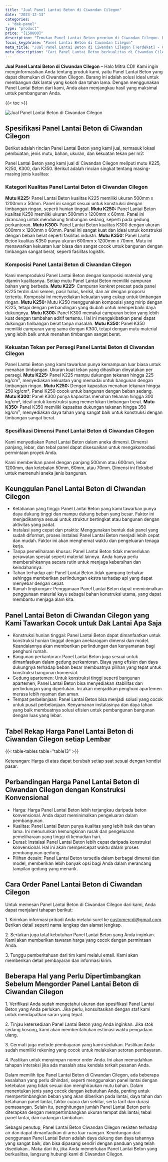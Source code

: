 ```yaml
---
title: "Jual Panel Lantai Beton di Ciwandan Cilegon"
date: "2023-12-13"
categories:
 - "dak-panel"
type: "product"
price: "[150000]"
description: "Temukan Panel Lantai Beton premium di Ciwandan Cilegon. Panel Lantai Beton dirancang untuk kebutuhan konstruksi modern dengan performa prima. Hubungi kami sekarang."
focus_keyphrase: "Panel Lantai Beton di Ciwandan Cilegon"
meta_title: "Jual Panel Lantai Beton di Ciwandan Cilegon [Terdekat] - CDI"
meta_description: "Cari Panel Lantai Beton berkualitas di Ciwandan Cilegon?. Tersedia Panel Lantai Beton premium untuk pembangunan. Promo menarik hanya di sini."
---
```


**Jual Panel Lantai Beton di Ciwandan Cilegon** – Halo Mitra CDI! Kami ingin menginformasikan Anda tentang produk kami, yaitu Panel Lantai Beton yang dapat ditemukan di Ciwandan Cilegon. Barang ini adalah solusi ideal untuk membangun dak lantai yang kokoh dan tahan lama. Dengan menggunakan Panel Lantai Beton dari kami, Anda akan menjangkau hasil yang maksimal untuk pembangunan Anda.

{{< toc >}}

![Jual Panel Lantai Beton di Ciwandan Cilegon](/images/dak-panel/dak-panel-01.jpg)

## Spesifikasi Panel Lantai Beton di Ciwandan Cilegon

Berikut adalah rincian Panel Lantai Beton yang kami jual, termasuk lokasi pembuatan, jenis mutu, bahan, ukuran, dan kekuatan tekan per m2:

Panel Lantai Beton yang kami jual di Ciwandan Cilegon meliputi mutu K225, K250, K300, dan K350. Berikut adalah rincian singkat tentang masing-masing jenis kualitas:

### Kategori Kualitas Panel Lantai Beton di Ciwandan Cilegon

**Mutu K225:** Panel Lantai Beton kualitas K225 memiliki ukuran 500mm x 1200mm x 50mm. Panel ini sangat sesuai untuk konstruksi dengan timbangan ringan, seperti hunian tinggal.
**Mutu K250:** Panel Lantai Beton kualitas K250 memiliki ukuran 500mm x 1200mm x 60mm. Panel ini dirancang untuk mendukung timbangan sedang, seperti pada gedung perkantoran.
**Mutu K300:** Panel Lantai Beton kualitas K300 dengan ukuran 600mm x 1200mm x 60mm. Panel ini sangat kuat dan ideal untuk konstruksi dengan beban berat seperti fasilitas industri.
**Mutu K350:** Panel Lantai Beton kualitas K350 punya ukuran 600mm x 1200mm x 70mm. Mutu ini menawarkan kekuatan luar biasa dan sangat cocok untuk bangunan dengan timbangan sangat berat, seperti fasilitas logistik.

### Komposisi Panel Lantai Beton di Ciwandan Cilegon

Kami memproduksi Panel Lantai Beton dengan komposisi material yang dijamin kualitasnya. Setiap mutu Panel Lantai Beton memiliki campuran bahan yang berbeda.
**Mutu K225:** Campuran konkret precast pada panel K225 terdiri dari semen, pasir halus, kerikil, dan air dengan proporsi tertentu. Komposisi ini menyediakan kekuatan yang cukup untuk timbangan ringan.
**Mutu K250:** Mutu K250 menggunakan komposisi yang mirip dengan K225, tetapi dengan perbandingan yang diubah untuk memperbaiki daya dukungnya.
**Mutu K300:** Panel K300 memakai campuran beton yang lebih kuat dengan tambahan aditif tertentu. Hal ini mengakibatkan panel dapat dukungan timbangan berat tanpa masalah.
**Mutu K350:** Panel K350 memiliki campuran yang sama dengan K300, tetapi dengan mutu material yang lebih baik untuk menahan timbangan sangat berat.

### Kekuatan Tekan per Persegi Panel Lantai Beton di Ciwandan Cilegon

Panel Lantai Beton yang kami tawarkan punya kemampuan luar biasa untuk menahan timbangan. Ukuran kuat tekan yang dihasilkan dinyatakan per persegi.
**Mutu K225:** Panel K225 mampu dukungan tekanan hingga 225 kg/cm², menyediakan kekuatan yang memadai untuk bangunan dengan timbangan ringan.
**Mutu K250:** Dengan kapasitas menahan tekanan hingga 250 kg/cm², Panel K250 cocok untuk bangunan dengan beban sedang.
**Mutu K300:** Panel K300 punya kapasitas menahan tekanan hingga 300 kg/cm², ideal untuk konstruksi yang memerlukan timbangan berat.
**Mutu K350:** Panel K350 memiliki kapasitas dukungan tekanan hingga 350 kg/cm², menyediakan daya tahan yang sangat baik untuk konstruksi dengan timbangan sangat berat.

### Spesifikasi Dimensi Panel Lantai Beton di Ciwandan Cilegon

Kami menyediakan Panel Lantai Beton dalam aneka dimensi. Dimensi panjang, lebar, dan tebal panel dapat disesuaikan untuk mengakomodasi permintaan proyek Anda.

Kami memberikan panel dengan panjang 500mm atau 600mm, lebar 1200mm, dan ketebalan 50mm, 60mm, atau 70mm. Dimensi ini fleksibel untuk memenuhi aneka jenis bangunan.

## Keunggulan Panel Lantai Beton di Ciwandan Cilegon

*   Ketahanan yang tinggi: Panel Lantai Beton yang kami tawarkan punya daya dukung tinggi dan mampu dukung beban yang besar. Faktor ini menjadikannya sesuai untuk struktur bertingkat atau bangunan dengan aktivitas yang padat.
*   Instalasi yang cepat dan praktis: Menggunakan bentuk dak panel yang sudah diformat, proses instalasi Panel Lantai Beton menjadi lebih cepat dan mudah. Faktor ini akan menghemat waktu dan pengeluaran tenaga kerja.
*   Tanpa pemeliharaan khusus: Panel Lantai Beton tidak memerlukan perawatan spesial seperti material lainnya. Anda hanya perlu membersihkannya secara rutin untuk menjaga kebersihan dan keindahannya.
*   Tahan terhadap api: Panel Lantai Beton tidak gampang terbakar sehingga memberikan perlindungan ekstra terhadap api yang dapat menyebar dengan cepat.
*   Ramah lingkungan: Penggunaan Panel Lantai Beton dapat meminimalkan penggunaan material kayu sebagai bahan konstruksi utama, yang dapat membantu menjaga alam kita.

## Panel Lantai Beton di Ciwandan Cilegon yang Kami Tawarkan Cocok untuk Dak Lantai Apa Saja

*   Konstruksi hunian tinggal: Panel Lantai Beton dapat dimanfaatkan untuk konstruksi hunian tinggal dengan anekaragam dimensi dan model. Keandalannya akan memberikan perlindungan dan kenyamanan bagi penghuni rumah.
*   Bangunan perkantoran: Panel Lantai Beton juga sesuai untuk dimanfaatkan dalam gedung perkantoran. Biaya yang efisien dan daya dukungnya terhadap beban besar membuatnya pilihan yang tepat untuk konstruksi bangunan komersial.
*   Gedung apartemen: Untuk konstruksi tinggi seperti bangunan apartemen, Panel Lantai Beton bisa menyediakan stabilitas dan perlindungan yang diperlukan. Ini akan menjadikan penghuni apartemen merasa lebih nyaman dan aman.
*   Tempat perbelanjaan: Panel Lantai Beton bisa menjadi solusi yang cocok untuk pusat perbelanjaan. Kenyamanan instalasinya dan daya tahan yang baik membuatnya solusi efisien untuk pembangunan bangunan dengan luas yang lebar.

## Tabel Rekap Harga Panel Lantai Beton di Ciwandan Cilegon setiap Lembar

{{< table-tables table="table13" >}}

Keterangan: Harga di atas dapat berubah setiap saat sesuai dengan kondisi pasar.

## Perbandingan Harga Panel Lantai Beton di Ciwandan Cilegon dengan Konstruksi Konvensional

*   Harga: Harga Panel Lantai Beton lebih terjangkau daripada beton konvensional. Anda dapat meminimalkan pengeluaran dalam pembangunan.
*   Kualitas: Panel Lantai Beton punya kualitas yang lebih baik dan tahan lama. Ini menurunkan kemungkinan rusak dan pengeluaran pemeliharaan yang tinggi di kemudian hari.
*   Durasi: Instalasi Panel Lantai Beton lebih cepat daripada konstruksi konvensional. Hal ini akan mempercepat waktu dalam proses pembangunan gedung.
*   Pilihan desain: Panel Lantai Beton tersedia dalam berbagai dimensi dan model, memberikan lebih banyak opsi bagi Anda dalam merancang tampilan gedung yang menarik.

## Cara Order Panel Lantai Beton di Ciwandan Cilegon

Untuk memesan Panel Lantai Beton di Ciwandan Cilegon dari kami, Anda dapat menjalani tahapan berikut:

1\.  Kirimkan informasi pribadi Anda melalui surel ke customercdi@gmail.com. Berikan detail seperti nama lengkap dan alamat lengkap.

2\.  Sertakan juga total kebutuhan Panel Lantai Beton yang Anda inginkan. Kami akan memberikan tawaran harga yang cocok dengan permintaan Anda.

3\.  Tunggu pemberitahuan dari tim kami melalui email. Kami akan memberikan detail pembayaran dan informasi kirim.

## Beberapa Hal yang Perlu Dipertimbangkan Sebelum Mengorder Panel Lantai Beton di Ciwandan Cilegon

1\.  Verifikasi Anda sudah mengetahui ukuran dan spesifikasi Panel Lantai Beton yang Anda perlukan. Jika perlu, konsultasikan dengan staf kami untuk mendapatkan saran yang tepat.

2\.  Tinjau ketersediaan Panel Lantai Beton yang Anda inginkan. Jika stok sedang kosong, kami akan memberitahukan estimasi waktu pengadaan ulang.

3\.  Cermati juga metode pembayaran yang kami sediakan. Pastikan Anda sudah memiliki rekening yang cocok untuk melakukan setoran pembayaran.

4\.  Pastikan untuk menyimpan nomor order Anda. Ini akan memudahkan tahapan interaksi jika ada masalah atau kendala terkait pesanan Anda.

Dalam memilih tipe Panel Lantai Beton di Ciwandan Cilegon, ada beberapa kesalahan yang perlu dihindari, seperti menggunakan panel lantai dengan ketebalan yang tidak sesuai dan menghiraukan mutu bahan. Dalam menentukan jenis yang cocok dengan kebutuhan Anda, penting untuk mempertimbangkan beban yang akan diberikan pada lantai, daya tahan dan ketahanan panel lantai, faktor cuaca dan sekitar, serta tarif dan durasi pemasangan. Selain itu, penghitungan jumlah Panel Lantai Beton perlu diterapkan dengan mempertimbangkan ukuran tempat dak lantai, tebal panel lantai, dan cadangan tambahan.

Sebagai penutup, Panel Lantai Beton Ciwandan Cilegon resisten terhadap air dan dapat dimanfaatkan di area luar ruangan. Keuntungan dari penggunaan Panel Lantai Beton adalah daya dukung dan daya tahannya yang sangat baik, dan bisa dipasang sendiri dengan panduan yang telah disediakan.. Maka dari itu, jika Anda memerlukan Panel Lantai Beton yang berkualitas, langsung hubungi kami di Ciwandan Cilegon.